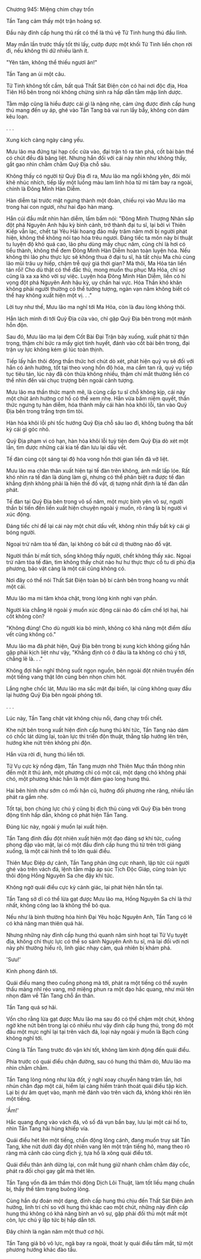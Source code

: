 




Chương 945: Miệng chim chạy trốn


Tần Tang cảm thấy một trận hoảng sợ.

Đầu này đỉnh cấp hung thú rất có thể là thủ vệ Tử Tinh hung thú đầu lĩnh.

May mắn lần trước thấy tốt thì lấy, cướp được một khối Tử Tinh liền chọn rời đi, nếu không thì dữ nhiều lành ít.

"Yên tâm, không thể thiếu ngươi ăn!"

Tần Tang an ủi một câu.

Tử Tinh không tốt cầm, bất quá Thất Sát Điện còn có hai nơi độc địa, Hoa Tiên Hồ bên trong nói không chừng sinh ra hấp dẫn tằm mập linh dược.

Tằm mập cũng là hiểu được cái gì là nặng nhẹ, cảm ứng được đỉnh cấp hung thú mang đến uy áp, ghé vào Tần Tang bả vai run lẩy bẩy, không còn dám kêu loạn.

. . .

Xung kích càng ngày càng yếu.

Mưu lão ma đứng tại hạp cốc cửa vào, đại trận tỏ ra tàn phá, cốt bài bản thể có chút đều đã băng liệt. Nhưng hắn đối với cái này nhìn như không thấy, gắt gao nhìn chằm chằm Quỷ Địa chỗ sâu.

Không thấy có người từ Quỷ Địa đi ra, Mưu lão ma ngồi không yên, đôi môi khẽ nhúc nhích, tiếp lấy một luồng màu lam linh hỏa từ mi tâm bay ra ngoài, chính là Đông Minh Hàn Diễm.

Hàn diễm tại trước mặt ngưng thành một đoàn, chiếu rọi vào Mưu lão ma trong hai con ngươi, như hai đạo hàn mang.

Hắn cúi đầu mắt nhìn hàn diễm, lẩm bẩm nói: "Đông Minh Thượng Nhân sắp đột phá Nguyên Anh hậu kỳ bình cảnh, trở thành đại tu sĩ, lại bởi vì Thiên Kiếp vẫn lạc, chết tại Yêu Hải hoang đảo mấy trăm năm mới bị người phát hiện, không thể không nói tạo hóa trêu ngươi. Đáng tiếc ta môn này bí thuật tu luyện độ khó quá cao, lão phu dùng mấy chục năm, cũng chỉ là hơi có tiểu thành, không thể đem Đông Minh Hàn Diễm hoàn toàn luyện hóa. Nếu không thì lão phu thực lực sẽ không thua ở đại tu sĩ, hà tất chịu Ma chủ cùng lão mũi trâu uy hiếp, chậm trễ quý giá thời gian? Mà thôi, Ma Hỏa tán liền tán rồi! Cho dù thật có thể đắc thủ, mong muốn thu phục Ma Hỏa, chỉ sợ cũng là xa xa khó vời sự việc. Luyện hóa Đông Minh Hàn Diễm, liền có hi vọng đột phá Nguyên Anh hậu kỳ, uy chấn hai vực. Hóa Thần khó khăn không phải người thường có thể tưởng tượng, ngàn vạn năm không biết có thể hay không xuất hiện một vị. . ."

Lời tuy như thế, Mưu lão ma nghĩ tới Ma Hỏa, còn là đau lòng không thôi.

Hắn lách mình đi tới Quỷ Địa cửa vào, chỉ gặp Quỷ Địa bên trong một mảnh hỗn độn.

Sau đó, Mưu lão ma lại đem Cốt Bài Đại Trận bày xuống, xuất phát từ thận trọng, thậm chí bức ra mấy giọt tinh huyết, đánh vào cốt bài bên trong, đại trận uy lực không kém gì lúc toàn thịnh.

Tiếp lấy hắn thôi động thần thức hơi chút dò xét, phát hiện quỷ vụ sẽ đối với hắn có ảnh hưởng, tốt tại theo vong hồn độ hóa, ma cấm tan rã, quỷ vụ tiếp tục tiêu tán, lúc này đã còn thừa không nhiều, thậm chí mắt thường liền có thể nhìn đến vài chục trượng bên ngoài cảnh tượng.

Mưu lão ma thần thức mạnh mẽ, là cùng cấp tu sĩ chỗ không kịp, cái này một chút ảnh hưởng cơ hồ có thể xem nhẹ. Hắn vừa bấm niệm quyết, thần thức ngưng tụ hàn diễm, hóa thành mấy cái hàn hỏa khôi lỗi, tản vào Quỷ Địa bên trong trắng trợn tìm tòi.

Hàn hỏa khôi lỗi phi tốc hướng Quỷ Địa chỗ sâu lao đi, không buông tha bất kỳ cái gì góc nhỏ.

Quỷ Địa phạm vi có hạn, hàn hỏa khôi lỗi tuỳ tiện đem Quỷ Địa dò xét một lần, tìm được những cái kia tế đàn lưu lại dấu vết.

Tế đàn cùng cột sáng tại độ hóa vong hồn thời gian liền đã vỡ liệt.

Mưu lão ma chân thân xuất hiện tại tế đàn trên không, ánh mắt lấp lóe. Rất khó nhìn ra tế đàn là dùng làm gì, nhưng có thể phân biệt ra được tế đàn khẳng định không phải là hiện thế đồ vật, dị tượng nhất định là tế đàn dẫn phát.

Tế đàn tại Quỷ Địa bên trong vô số năm, một mực bình yên vô sự, người thần bí tiến đến liền xuất hiện chuyện ngoài ý muốn, rõ ràng là bị người vì xúc động.

Đáng tiếc chỉ để lại cái này một chút dấu vết, không nhìn thấy bất kỳ cái gì bóng người.

Ngoại trừ năm tòa tế đàn, lại không có bất cứ dị thường nào đồ vật.

Người thần bí mất tích, sống không thấy người, chết không thấy xác. Ngoại trừ năm tòa tế đàn, tìm không thấy chút nào hư hư thực thực cổ tu di phủ địa phương, bảo vật càng là một cái cũng không có.

Nơi đây có thể nói Thất Sát Điện toàn bộ bí cảnh bên trong hoang vu nhất một cái.

Mưu lão ma mi tâm khóa chặt, trong lòng kinh nghi vạn phần.

Người kia chẳng lẽ ngoài ý muốn xúc động cái nào đó cấm chế lợi hại, hài cốt không còn?

"Không đúng! Cho dù người kia bỏ mình, không có khả năng một điểm dấu vết cũng không có."

Mưu lão ma đã phát hiện, Quỷ Địa bên trong bị xung kích không giống hắn gặp phải kịch liệt như vậy, "Khẳng định có ở đâu là ta không có chú ý tới, chẳng lẽ là. . ."

Không đợi hắn nghĩ thông suốt ngọn nguồn, bên ngoài đột nhiên truyền đến một tiếng vang thật lớn cùng bén nhọn chim hót.

Lắng nghe chốc lát, Mưu lão ma sắc mặt đại biến, lại cũng không quay đầu lại hướng Quỷ Địa bên ngoài phóng tới.

. . .

Lúc này, Tần Tang chật vật không chịu nổi, đang chạy trối chết.

Khe nứt bên trong xuất hiện đỉnh cấp hung thú khí tức, Tần Tang nào dám có chốc lát dừng lại, toàn lực thi triển độn thuật, thẳng tắp hướng lên trên, hướng khe nứt trên không phi độn.

Hắn vừa rời đi, hung thú liền tới.

Tử Vụ cực kỳ nồng đậm, Tần Tang mượn nhờ Thiên Mục thần thông nhìn đến một ít thú ảnh, một phương chỉ có một cái, một dạng chó không phải chó, một phương khác hẳn là một đám giao long hung thú.

Hai bên hình như sớm có mối hận cũ, hướng đối phương nhe răng, nhiều lần phát ra gầm nhẹ.

Tốt tại, bọn chúng lực chú ý cũng bị địch thủ cùng với Quỷ Địa bên trong động tĩnh hấp dẫn, không có phát hiện Tần Tang.

Đúng lúc này, ngoài ý muốn lại xuất hiện.

Tần Tang đỉnh đầu đột nhiên xuất hiện một đạo đáng sợ khí tức, cuồng phong đập vào mặt, lại có một đầu đỉnh cấp hung thú từ trên trời giáng xuống, là một cái hình thể to lớn quái điểu.

Thiên Mục Điệp dự cảnh, Tần Tang phản ứng cực nhanh, lập tức cúi người ghé vào trên vách đá, lệnh tằm mập áp súc Tịch Độc Giáp, cũng toàn lực thôi động Hồng Nguyên Sa che đậy khí tức.

Không ngờ quái điểu cực kỳ cảnh giác, lại phát hiện hắn tồn tại.

Tần Tang sở dĩ có thể lừa gạt được Mưu lão ma, Hồng Nguyên Sa chỉ là thứ nhất, không công lao là không thể bỏ qua.

Nếu như là bình thường hóa hình Đại Yêu hoặc Nguyên Anh, Tần Tang có lẽ có khả năng man thiên quá hải.

Nhưng những này đỉnh cấp hung thú quanh năm sinh hoạt tại Tử Vụ tuyệt địa, không chỉ thực lực có thể so sánh Nguyên Anh tu sĩ, mà lại đối với nơi này phi thường hiểu rõ, linh giác nhạy cảm, quả nhiên bị khám phá.

'Sưu!'

Kình phong đánh tới.

Quái điểu mang theo cuồng phong mà tới, phát ra một tiếng có thể xuyên thấu màng nhĩ réo vang, mở miệng phun ra một đạo hắc quang, như mũi tên nhọn đâm về Tần Tang chỗ ẩn thân.

Tần Tang quá sợ hãi.

Vốn cho rằng lừa gạt được Mưu lão ma sau đó có thể chậm một chút, không ngờ khe nứt bên trong lại có nhiều như vậy đỉnh cấp hung thú, trong đó một đầu một mực nghỉ lại tại trên vách đá, loại này ngoài ý muốn là Bạch cũng không nghĩ tới.

Cũng là Tần Tang trước đó vận khí tốt, không làm kinh động đến quái điểu.

Phía trước có quái điểu chặn đường, sau có hung thú thăm dò, Mưu lão ma nhìn chằm chằm.

Tần Tang lòng nóng như lửa đốt, ý nghĩ xoay chuyển hàng trăm lần, hơi nhún chân đạp một cái, hiểm lại càng hiểm tránh thoát quái điểu tập kích. Lại bị dư âm quẹt vào, mạnh mẽ đánh vào trên vách đá, không khỏi rên lên một tiếng.

'Ầm!'

Hắc quang đụng vào vách đá, vô số đá vụn bắn bay, lưu lại một cái hố to, nhìn Tần Tang hãi hùng khiếp vía.

Quái điểu hét lên một tiếng, chấn động lông cánh, đang muốn truy sát Tần Tang, khe nứt dưới đáy đột nhiên vang lên một trận tiếng hô, mang theo rõ ràng mà cảnh cáo cùng địch ý, tựa hồ là xông quái điểu tới.

Quái điểu thân ảnh dừng lại, con mắt hung giữ nhanh chằm chằm đáy cốc, phát ra đối chọi gay gắt mà thét lên.

Tần Tang vốn đã âm thầm thôi động Dịch Lôi Thuật, làm tốt liều mạng chuẩn bị, thấy thế tâm trạng buông lỏng.

Cùng hắn dự đoán một dạng, đỉnh cấp hung thú chịu đến Thất Sát Điện ảnh hưởng, linh trí chỉ so với hung thú khác cao một chút, những này đỉnh cấp hung thú không có khả năng bình an vô sự, gặp phải đối thủ một mất một còn, lực chú ý lập tức bị hấp dẫn tới.

Đây chính là ngàn năm một thuở cơ hội.

Tần Tang giả bộ vô lực, ngã bay ra ngoài, thoát ly quái điểu tầm mắt, từ một phương hướng khác đào tẩu.




